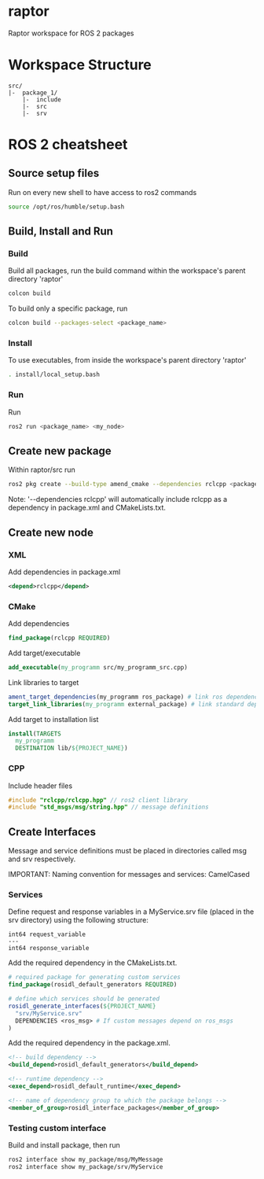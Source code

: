 # raptor
Raptor workspace for ROS 2 packages

# Workspace Structure
```
src/
|-  package_1/
    |-  include
    |-  src
    |-  srv
```

# ROS 2 cheatsheet

## Source setup files
Run on every new shell to have access to ros2 commands
```bash
source /opt/ros/humble/setup.bash
```




## Build, Install and Run

### Build
Build all packages, run the build command within the workspace's parent directory 'raptor'
```bash
colcon build
```
To build only a specific package, run
```bash
colcon build --packages-select <package_name>
```

### Install
To use executables, from inside the workspace's parent directory 'raptor'
```bash
. install/local_setup.bash
```

### Run
Run
```bash
ros2 run <package_name> <my_node>
```

## Create new package
Within raptor/src run
```bash
ros2 pkg create --build-type amend_cmake --dependencies rclcpp <package_name>
```
Note: '--dependencies rclcpp' will automatically include rclcpp as a dependency in package.xml and CMakeLists.txt.




## Create new node

### XML
Add dependencies in package.xml
```xml
<depend>rclcpp</depend>
```

### CMake
Add dependencies
```CMake
find_package(rclcpp REQUIRED)
```

Add target/executable
```CMake
add_executable(my_programm src/my_programm_src.cpp)
```

Link libraries to target
```CMake
ament_target_dependencies(my_programm ros_package) # link ros dependencies
target_link_libraries(my_programm external_package) # link standard dependencies
```

Add target to installation list
```CMake
install(TARGETS
  my_programm
  DESTINATION lib/${PROJECT_NAME})
```

### CPP
Include header files
```CPP
#include "rclcpp/rclcpp.hpp" // ros2 client library
#include "std_msgs/msg/string.hpp" // message definitions
```

## Create Interfaces

Message and service definitions must be placed in directories called msg and srv respectively.

IMPORTANT: Naming convention for messages and services: CamelCased

### Services
Define request and response variables in a MyService.srv file (placed in the srv directory) using the following structure:
```srv
int64 request_variable
---
int64 response_variable
```

Add the required dependency in the CMakeLists.txt.
```CMake
# required package for generating custom services
find_package(rosidl_default_generators REQUIRED)

# define which services should be generated
rosidl_generate_interfaces(${PROJECT_NAME}
  "srv/MyService.srv"
  DEPENDENCIES <ros_msg> # If custom messages depend on ros_msgs
)
```

Add the required dependency in the package.xml.
```XML
<!-- build dependency -->
<build_depend>rosidl_default_generators</build_depend>

<!-- runtime dependency -->
<exec_depend>rosidl_default_runtime</exec_depend> 

<!-- name of dependency group to which the package belongs -->
<member_of_group>rosidl_interface_packages</member_of_group>
```

### Testing custom interface
Build and install package, then run
```bash
ros2 interface show my_package/msg/MyMessage
ros2 interface show my_package/srv/MyService
```